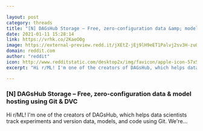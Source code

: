 ```yaml
---

layout: post
category: threads
title: "[N] DAGsHub Storage – Free, zero-configuration data &amp; model hosting using Git &amp; DVC"
date: 2021-01-11 15:28:14
link: https://vrhk.co/2KaeO0g
image: https://external-preview.redd.it/jXEtZ-jEj9lH9eET1Palvj2sv3H-zuOV16QgUn87wQE.jpg?width=1200&height=628.272251309&auto=webp&crop=1200:628.272251309,smart&s=7c303199df6e64492f7ba6ec12e30bbd76adb6cc
domain: reddit.com
author: "reddit"
icon: http://www.redditstatic.com/desktop2x/img/favicon/apple-icon-57x57.png
excerpt: "Hi r/ML! I'm one of the creators of DAGsHub, which helps data scientists track experiments and version data, models, and code using Git. We're..."

---
```


### [N] DAGsHub Storage – Free, zero-configuration data &amp; model hosting using Git &amp; DVC

Hi r/ML! I'm one of the creators of DAGsHub, which helps data scientists track experiments and version data, models, and code using Git. We're...